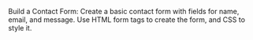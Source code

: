Build a Contact Form: Create a basic contact form with fields for name, email, and message. Use HTML form tags to create the form, and CSS to style it.

